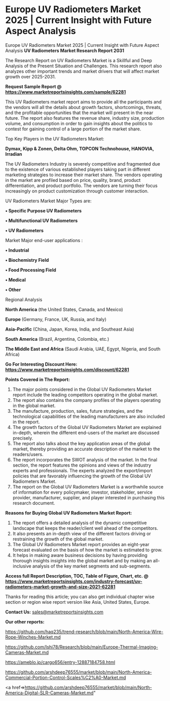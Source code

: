 # Europe UV Radiometers Market 2025 | Current Insight with Future Aspect Analysis
 Europe UV Radiometers Market 2025 | Current Insight with Future Aspect Analysis
<strong>UV Radiometers Market Research Report 2031</strong>

The Research Report on UV Radiometers Market is a Skillful and Deep Analysis of the Present Situation and Challenges. This research report also analyzes other important trends and market drivers that will affect market growth over 2025-2031.

<strong>Request Sample Report @ <a href=https://www.marketreportsinsights.com/sample/62281>https://www.marketreportsinsights.com/sample/62281</a></strong>

This UV Radiometers market report aims to provide all the participants and the vendors will all the details about growth factors, shortcomings, threats, and the profitable opportunities that the market will present in the near future. The report also features the revenue share, industry size, production volume, and consumption in order to gain insights about the politics to contest for gaining control of a large portion of the market share.

Top Key Players in the UV Radiometers Market:

<strong>Dymax, Kipp & Zonen, Delta Ohm, TOPCON Technohouse, HANOVIA, Irradian</strong>

The UV Radiometers Industry is severely competitive and fragmented due to the existence of various established players taking part in different marketing strategies to increase their market share. The vendors operating in the market are profiled based on price, quality, brand, product differentiation, and product portfolio. The vendors are turning their focus increasingly on product customization through customer interaction.

UV Radiometers Market Major Types are:

<strong>• Specific Purpose UV Radiometers

• Multifunctional UV Radiometers

• UV Radiometers</strong>

Market Major end-user applications :

<strong>• Industrial

• Biochemistry Field

• Food Processing Field

• Medical

• Other</strong>

Regional Analysis

</u><strong><b>North America</b></strong> (the United States, Canada, and Mexico)

<strong><b>Europe </b></strong>(Germany, France, UK, Russia, and Italy)

<strong><b>Asia-Pacific</b></strong> (China, Japan, Korea, India, and Southeast Asia)

<strong><b>South America</b></strong> (Brazil, Argentina, Colombia, etc.)

<strong><b>The Middle East and Africa</b></strong> (Saudi Arabia, UAE, Egypt, Nigeria, and South Africa)

<strong>Go For Interesting Discount Here: <a href=https://www.marketreportsinsights.com/discount/62281>https://www.marketreportsinsights.com/discount/62281</a></strong>

<strong>Points Covered in The Report:</strong>
<ol>
  <li>The major points considered in the Global UV Radiometers Market report include the leading competitors operating in the global market.</li>
  <li>The report also contains the company profiles of the players operating in the global market.</li>
  <li>The manufacture, production, sales, future strategies, and the technological capabilities of the leading manufacturers are also included in the report.</li>
  <li>The growth factors of the Global UV Radiometers Market are explained in-depth, wherein the different end-users of the market are discussed precisely.</li>
  <li>The report also talks about the key application areas of the global market, thereby providing an accurate description of the market to the readers/users.</li>
  <li>The report incorporates the SWOT analysis of the market. In the final section, the report features the opinions and views of the industry experts and professionals. The experts analyzed the export/import policies that are favorably influencing the growth of the Global UV Radiometers Market.</li>
  <li>The report on the Global UV Radiometers Market is a worthwhile source of information for every policymaker, investor, stakeholder, service provider, manufacturer, supplier, and player interested in purchasing this research document.</li>
</ol>
<strong>Reasons for Buying Global UV Radiometers Market Report:</strong>

<ol>
  <li>The report offers a detailed analysis of the dynamic competitive landscape that keeps the reader/client well ahead of the competitors.</li>
  <li>It also presents an in-depth view of the different factors driving or restraining the growth of the global market.</li>
  <li>The Global UV Radiometers Market report provides an eight-year forecast evaluated on the basis of how the market is estimated to grow.</li>
  <li>It helps in making aware business decisions by having providing thorough insights insights into the global market and by making an all-inclusive analysis of the key market segments and sub-segments.</li>
</ol>
<strong>Access full Report Description, TOC, Table of Figure, Chart, etc. @ <a href=https://www.marketreportsinsights.com/industry-forecast/uv-radiometers-market-growth-and-size-2021-62281>https://www.marketreportsinsights.com/industry-forecast/uv-radiometers-market-growth-and-size-2021-62281</a></strong>


Thanks for reading this article; you can also get individual chapter wise section or region wise report version like Asia, United States, Europe.

<strong>Contact Us:</strong>
sales@marketreportsinsights.com

<strong>Our other reports:</strong>

<a href=https://github.com/haq235/trend-research/blob/main/North-America-Wire-Rope-Winches-Market.md>https://github.com/haq235/trend-research/blob/main/North-America-Wire-Rope-Winches-Market.md</a>

<a href=https://github.com/Ishi78/Research/blob/main/Europe-Thermal-Imaging-Cameras-Market.md>https://github.com/Ishi78/Research/blob/main/Europe-Thermal-Imaging-Cameras-Market.md</a>

<a href=https://ameblo.jp/cargo656/entry-12887184758.html>https://ameblo.jp/cargo656/entry-12887184758.html</a>

<a href=https://github.com/arshdeep76555/market/blob/main/North-America-Commercial-Portion-Control-Scales%C2%A0-Market.md>https://github.com/arshdeep76555/market/blob/main/North-America-Commercial-Portion-Control-Scales%C2%A0-Market.md</a>

<a href=>https://github.com/arshdeep76555/market/blob/main/North-America-Digital-SLR-Cameras-Market.md</a>"

